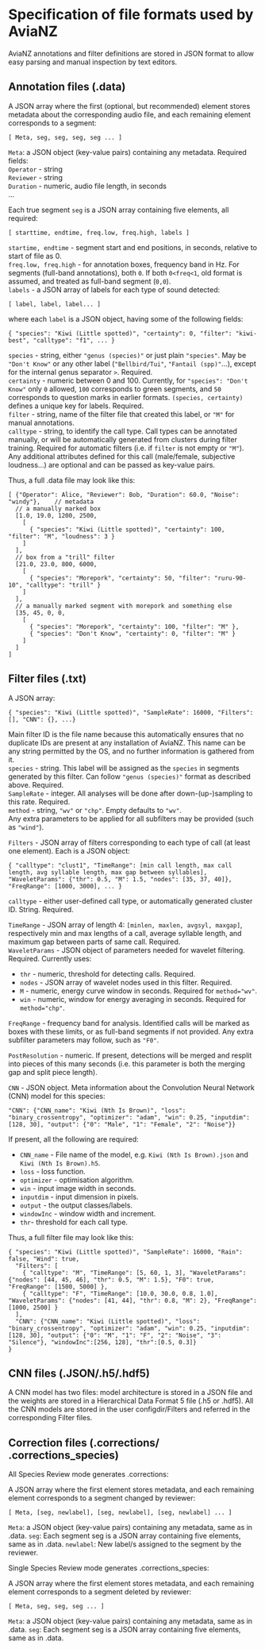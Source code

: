 # Specification of file formats used by AviaNZ

AviaNZ annotations and filter definitions are stored in JSON format to allow easy parsing and manual inspection by text editors.

## Annotation files (.data)
A JSON array where the first (optional, but recommended) element stores metadata about the corresponding audio file, and each remaining element corresponds to a segment:

    [ Meta, seg, seg, seg, seg ... ]

`Meta`: a JSON object (key-value pairs) containing any metadata. Required fields:  
`Operator` - string  
`Reviewer` - string  
`Duration` - numeric, audio file length, in seconds  
...

Each true segment `seg` is a JSON array containing five elements, all required:

    [ starttime, endtime, freq.low, freq.high, labels ]
    
`startime, endtime` - segment start and end positions, in seconds, relative to start of file as 0.  
`freq.low, freq.high` - for annotation boxes, frequency band in Hz. For segments (full-band annotations), both `0`. If both `0<freq<1`, old format is assumed, and treated as full-band segment (`0,0`).  
`labels` - a JSON array of labels for each type of sound detected:

    [ label, label, label... ]
    
where each `label` is a JSON object, having some of the following fields:

    { "species": "Kiwi (Little spotted)", "certainty": 0, "filter": "kiwi-best", "calltype": "f1", ... }
    
`species` - string, either `"genus (species)"` or just plain `"species"`. May be `"Don't Know"` or any other label (`"Bellbird/Tui"`, `"Fantail (spp)"`...), except for the internal genus separator `>`. Required.  
`certainty` - numeric between 0 and 100. Currently, for `"species": "Don't Know"` only `0` allowed, `100` corresponds to green segments, and `50` corresponds to question marks in earlier formats. `(species, certainty)` defines a unique key for labels. Required.  
`filter` - string, name of the filter file that created this label, or `"M"` for manual annotations.  
`calltype` - string, to identify the call type. Call types can be annotated manually, or will be automatically generated from clusters during filter training. Required for automatic filters (i.e. if `filter` is not empty or `"M"`).  
Any additional attributes defined for this call (male/female, subjective loudness...) are optional and can be passed as key-value pairs.

Thus, a full .data file may look like this:

    [ {"Operator": Alice, "Reviewer": Bob, "Duration": 60.0, "Noise": "windy"},    // metadata
      // a manually marked box
      [1.0, 19.0, 1200, 2500,
        [
          { "species": "Kiwi (Little spotted)", "certainty": 100, "filter": "M", "loudness": 3 }
        ]
      ],
      // box from a "trill" filter
      [21.0, 23.0, 800, 6000,
        [
          { "species": "Morepork", "certainty": 50, "filter": "ruru-90-10", "calltype": "trill" }
        ]
      ],
      // a manually marked segment with morepork and something else
      [35, 45, 0, 0,
        [
          { "species": "Morepork", "certainty": 100, "filter": "M" },
          { "species": "Don't Know", "certainty": 0, "filter": "M" }
        ]
      ]
    ]


## Filter files (.txt)

A JSON array:

    { "species": "Kiwi (Little spotted)", "SampleRate": 16000, "Filters": [], "CNN": {}, ...}
    
Main filter ID is the file name because this automatically ensures that no duplicate IDs are present at any installation of AviaNZ. This name can be any string permitted by the OS, and no further information is gathered from it.  
`species` - string. This label will be assigned as the `species` in segments generated by this filter. Can follow `"genus (species)"` format as described above. Required.  
`SampleRate` - integer. All analyses will be done after down-(up-)sampling to this rate. Required.   
`method` - string, `"wv"` or `"chp"`. Empty defaults to `"wv"`.  
Any extra parameters to be applied for all subfilters may be provided (such as `"wind"`).  

`Filters` - JSON array of filters corresponding to each type of call (at least one element). Each is a JSON object:

    { "calltype": "clust1", "TimeRange": [min call length, max call length, avg syllable length, max gap between syllables], "WaveletParams": {"thr": 0.5, "M": 1.5, "nodes": [35, 37, 40]}, "FreqRange": [1000, 3000], ... }
    
`calltype` - either user-defined call type, or automatically generated cluster ID. String. Required.   

`TimeRange` - JSON array of length 4: `[minlen, maxlen, avgsyl, maxgap]`, respectively min and max lengths of a call, average syllable length, and maximum gap between parts of same call. Required.   
`WaveletParams` - JSON object of parameters needed for wavelet filtering. Required. Currently uses:  
* `thr` - numeric, threshold for detecting calls. Required.  
* `nodes` - JSON array of wavelet nodes used in this filter. Required.  
* `M` - numeric, energy curve window in seconds. Required for `method="wv"`.  
* `win` - numeric, window for energy averaging in seconds. Required for `method="chp"`.

`FreqRange` - frequency band for analysis. Identified calls will be marked as boxes with these limits, or as full-band segments if not provided.
Any extra subfilter parameters may follow, such as `"F0"`.

`PostResolution` - numeric. If present, detections will be merged and resplit into pieces of this many seconds (i.e. this parameter is both the merging gap and split piece length).

`CNN` - JSON object. Meta information about the Convolution Neural Network (CNN) model for this species:

    "CNN": {"CNN_name": "Kiwi (Nth Is Brown)", "loss": "binary_crossentropy", "optimizer": "adam", "win": 0.25, "inputdim": [128, 30], "output": {"0": "Male", "1": "Female", "2": "Noise"}}

If present, all the following are required:  
* `CNN_name` - File name of the model, e.g. `Kiwi (Nth Is Brown).json` and `Kiwi (Nth Is Brown).h5`.   
* `loss` - loss function.   
* `optimizer` - optimisation algorithm.   
* `win` - input image width in seconds.   
* `inputdim` - input dimension in pixels.   
* `output` - the output classes/labels.   
* `windowInc` - window width and increment.   
* `thr`- threshold for each call type.  

Thus, a full filter file may look like this:

    { "species": "Kiwi (Little spotted)", "SampleRate": 16000, "Rain": false, "Wind": true,
      "Filters": [
        { "calltype": "M", "TimeRange": [5, 60, 1, 3], "WaveletParams": {"nodes": [44, 45, 46], "thr": 0.5, "M": 1.5}, "F0": true, "FreqRange": [1500, 5000] },
        { "calltype": "F", "TimeRange": [10.0, 30.0, 0.8, 1.0], "WaveletParams": {"nodes": [41, 44], "thr": 0.8, "M": 2}, "FreqRange": [1000, 2500] }
      ],
      "CNN": {"CNN_name": "Kiwi (Little spotted)", "loss": "binary_crossentropy", "optimizer": "adam", "win": 0.25, "inputdim": [128, 30], "output": {"0": "M", "1": "F", "2": "Noise", "3": "Silence"}, "windowInc":[256, 128], "thr":[0.5, 0.3]}
    }

## CNN files (.JSON/.h5/.hdf5)

A CNN model has two files: model architecture is stored in a JSON file and the weights are stored in a Hierarchical Data Format 5 file (.h5 or .hdf5).
All the CNN models are stored in the user configdir/Filters and referred in the corresponding Filter files.

## Correction files (.corrections/ .corrections_species)

All Species Review mode generates .corrections:

A JSON array where the first element stores metadata, and each remaining element corresponds to a segment changed by reviewer:

    [ Meta, [seg, newlabel], [seg, newlabel], [seg, newlabel] ... ]

`Meta`: a JSON object (key-value pairs) containing any metadata, same as in .data.
`seg`: Each segment seg is a JSON array containing five elements, same as in .data.
`newlabel`: New label/s assigned to the segment by the reviewer.

Single Species Review mode generates .corrections_species:

A JSON array where the first element stores metadata, and each remaining element corresponds to a segment deleted by reviewer:

    [ Meta, seg, seg, seg ... ]

`Meta`: a JSON object (key-value pairs) containing any metadata, same as in .data.
`seg`: Each segment seg is a JSON array containing five elements, same as in .data.
